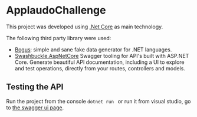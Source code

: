 # ApplaudoChallenge

This project was developed using [.Net Core](https://www.microsoft.com/net/download/windows) as main technology.

The following third party library were used:

* [Bogus](https://github.com/bchavez/Bogus):  simple and sane fake data generator for .NET languages.
* [Swashbuckle.AspNetCore](https://github.com/domaindrivendev/Swashbuckle.AspNetCore) Swagger tooling for API's built with ASP.NET Core. Generate beautiful API documentation, including a UI to explore and test operations, directly from your routes, controllers and models.

## Testing the API

Run the project from the console ``dotnet run `` or run it from visual studio,
go to [the swagger ui page](http://localhost:59904/swagger/). 
